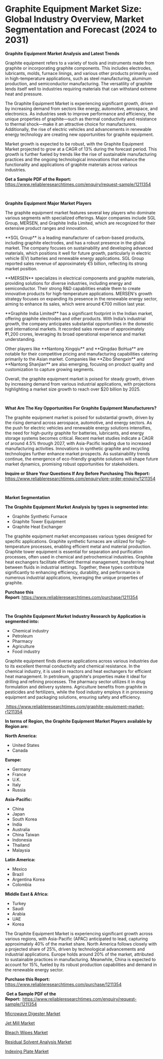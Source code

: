 <p><h1>Graphite Equipment Market Size: Global Industry Overview, Market Segmentation and Forecast (2024 to 2031)</h1></p><p><strong>Graphite Equipment Market Analysis and Latest Trends</strong></p>
<p><p>Graphite equipment refers to a variety of tools and instruments made from graphite or incorporating graphite components. This includes electrodes, lubricants, molds, furnace linings, and various other products primarily used in high-temperature applications, such as steel manufacturing, aluminum production, and semiconductor manufacturing. The versatility of graphite lends itself well to industries requiring materials that can withstand extreme heat and pressure.</p><p>The Graphite Equipment Market is experiencing significant growth, driven by increasing demand from sectors like energy, automotive, aerospace, and electronics. As industries seek to improve performance and efficiency, the unique properties of graphite—such as thermal conductivity and resistance to thermal shock—make it an attractive choice for manufacturers. Additionally, the rise of electric vehicles and advancements in renewable energy technology are creating new opportunities for graphite equipment.</p><p>Market growth is expected to be robust, with the Graphite Equipment Market projected to grow at a CAGR of 13% during the forecast period. This growth is further fueled by trends like the rise of sustainable manufacturing practices and the ongoing technological innovations that enhance the functionality and applications of graphite materials across various industries.</p></p>
<p><strong>Get a Sample PDF of the Report:&nbsp;</strong> <a href="https://www.reliableresearchtimes.com/enquiry/request-sample/1211354?utm_campaign=1347&utm_medium=2&utm_source=Github&utm_content=ia&utm_term=05102024&utm_id=graphite-equipment">https://www.reliableresearchtimes.com/enquiry/request-sample/1211354</a></p>
<p>&nbsp;</p>
<p><strong>Graphite Equipment Major Market Players</strong></p>
<p><p>The graphite equipment market features several key players who dominate various segments with specialized offerings. Major companies include SGL Group, MERSEN, and Graphite India Limited, which are recognized for their extensive product ranges and innovation.</p><p>**SGL Group** is a leading manufacturer of carbon-based products, including graphite electrodes, and has a robust presence in the global market. The company focuses on sustainability and developing advanced materials, which positions it well for future growth, particularly in electric vehicle (EV) batteries and renewable energy applications. SGL Group reported sales revenue of approximately €5 billion, reflecting its strong market position.</p><p>**MERSEN** specializes in electrical components and graphite materials, providing solutions for diverse industries, including energy and semiconductor. Their strong R&D capabilities enable them to create innovative products for high-temperature applications. MERSEN's growth strategy focuses on expanding its presence in the renewable energy sector, aiming to enhance its sales, which were around €700 million last year.</p><p>**Graphite India Limited** has a significant footprint in the Indian market, offering graphite electrodes and other products. With India’s industrial growth, the company anticipates substantial opportunities in the domestic and international markets. It recorded sales revenue of approximately ₹1,200 crores, leveraging its broad operational experience and market understanding.</p><p>Other players like **Nantong Xingqiu** and **Qingdao BoHua** are notable for their competitive pricing and manufacturing capabilities catering primarily to the Asian market. Companies like **Zibo Shengxin** and **Nantong Shanjian** are also emerging, focusing on product quality and customization to capture growing segments.</p><p>Overall, the graphite equipment market is poised for steady growth, driven by increasing demand from various industrial applications, with projections highlighting a market size growth to reach over $20 billion by 2025.</p></p>
<p>&nbsp;</p>
<p><strong>What Are The Key Opportunities For Graphite Equipment Manufacturers?</strong></p>
<p><p>The graphite equipment market is poised for substantial growth, driven by the rising demand across aerospace, automotive, and energy sectors. As the push for electric vehicles and renewable energy solutions intensifies, the need for high-purity graphite for batteries, lubricants, and energy storage systems becomes critical. Recent market studies indicate a CAGR of around 4.5% through 2027, with Asia-Pacific leading due to increased manufacturing activities. Innovations in synthetic graphite and recycling technologies further enhance market prospects. As sustainability trends continue, the emergence of eco-friendly graphite solutions will shape future market dynamics, promising robust opportunities for stakeholders.</p></p>
<p><strong>Inquire or Share Your Questions If Any Before Purchasing This Report:</strong> <a href="https://www.reliableresearchtimes.com/enquiry/pre-order-enquiry/1211354?utm_campaign=1347&utm_medium=2&utm_source=Github&utm_content=ia&utm_term=05102024&utm_id=graphite-equipment">https://www.reliableresearchtimes.com/enquiry/pre-order-enquiry/1211354</a></p>
<p>&nbsp;</p>
<p><strong>Market Segmentation</strong></p>
<p><strong>The Graphite Equipment Market Analysis by types is segmented into:</strong></p>
<p><ul><li>Graphite Synthetic Furnace</li><li>Graphite Tower Equipment</li><li>Graphite Heat Exchanger</li></ul></p>
<p><p>The graphite equipment market encompasses various types designed for specific applications. Graphite synthetic furnaces are utilized for high-temperature processes, enabling efficient metal and material production. Graphite tower equipment is essential for separation and purification processes, often used in chemical and petrochemical industries. Graphite heat exchangers facilitate efficient thermal management, transferring heat between fluids in industrial settings. Together, these types contribute significantly to enhancing efficiency, durability, and performance in numerous industrial applications, leveraging the unique properties of graphite.</p></p>
<p><strong>Purchase this Report:&nbsp;</strong><a href="https://www.reliableresearchtimes.com/purchase/1211354?utm_campaign=1347&utm_medium=2&utm_source=Github&utm_content=ia&utm_term=05102024&utm_id=graphite-equipment">https://www.reliableresearchtimes.com/purchase/1211354</a></p>
<p>&nbsp;</p>
<p><strong>The Graphite Equipment Market Industry Research by Application is segmented into:</strong></p>
<p><ul><li>Chemical industry</li><li>Petroleum</li><li>Pharmacy</li><li>Agriculture</li><li>Food industry</li></ul></p>
<p><p>Graphite equipment finds diverse applications across various industries due to its excellent thermal conductivity and chemical resistance. In the chemical industry, it is used in reactors and heat exchangers for efficient heat management. In petroleum, graphite's properties make it ideal for drilling and refining processes. The pharmacy sector utilizes it in drug formulation and delivery systems. Agriculture benefits from graphite in pesticides and fertilizers, while the food industry employs it in processing equipment and packaging solutions, ensuring safety and efficiency.</p></p>
<p><a href="https://www.reliableresearchtimes.com/graphite-equipment-market-r1211354?utm_campaign=1347&utm_medium=2&utm_source=Github&utm_content=ia&utm_term=05102024&utm_id=graphite-equipment">&nbsp;https://www.reliableresearchtimes.com/graphite-equipment-market-r1211354</a></p>
<p><strong>In terms of Region, the Graphite Equipment Market Players available by Region are:</strong></p>
<p>
    <p> <strong> North America: </strong>
        <ul>
            <li>United States</li>
            <li>Canada</li>
        </ul>
        </p> 
    <p> <strong> Europe: </strong>
        <ul>
            <li>Germany</li>
            <li>France</li>
            <li>U.K.</li>
            <li>Italy</li>
            <li>Russia</li>
        </ul>
        </p> 
    <p> <strong> Asia-Pacific: </strong>
        <ul>
            <li>China</li>
            <li>Japan</li>
            <li>South Korea</li>
            <li>India</li>
            <li>Australia</li>
            <li>China Taiwan</li>
            <li>Indonesia</li>
            <li>Thailand</li>
            <li>Malaysia</li>
        </ul>
        </p> 
    <p> <strong> Latin America: </strong>
        <ul>
            <li>Mexico</li>
            <li>Brazil</li>
            <li>Argentina Korea</li>
            <li>Colombia</li>
        </ul>
        </p> 
    <p> <strong> Middle East & Africa: </strong>
        <ul>
            <li>Turkey</li>
            <li>Saudi</li>
            <li>Arabia</li>
            <li>UAE</li>
            <li>Korea</li>
        </ul>
    </p>
    </p>
<p><p>The Graphite Equipment Market is experiencing significant growth across various regions, with Asia-Pacific (APAC) anticipated to lead, capturing approximately 40% of the market share. North America follows closely with a projected share of 25%, driven by technological advancements and industrial applications. Europe holds around 20% of the market, attributed to sustainable practices in manufacturing. Meanwhile, China is expected to account for 15%, fueled by its robust production capabilities and demand in the renewable energy sector.</p></p>
<p><strong>Purchase this Report: </strong><a href="https://www.reliableresearchtimes.com/purchase/1211354?utm_campaign=1347&utm_medium=2&utm_source=Github&utm_content=ia&utm_term=05102024&utm_id=graphite-equipment">https://www.reliableresearchtimes.com/purchase/1211354</a></p>
<p>&nbsp;<strong>Get a Sample PDF of the Report:&nbsp;&nbsp;</strong><a href="https://www.reliableresearchtimes.com/enquiry/request-sample/1211354?utm_campaign=1347&utm_medium=2&utm_source=Github&utm_content=ia&utm_term=05102024&utm_id=graphite-equipment">https://www.reliableresearchtimes.com/enquiry/request-sample/1211354</a></p>
<p><strong></strong></p>
<p><p><a href="https://www.linkedin.com/pulse/sustainability-trends-microwave-digester-industry-market-7k4de?utm_campaign=1347&utm_medium=2&utm_source=Github&utm_content=ia&utm_term=05102024&utm_id=graphite-equipment">Microwave Digester Market</a></p><p><a href="https://www.linkedin.com/pulse/unlocking-growth-potential-strategic-analysis-jet-mill-1muee?utm_campaign=1347&utm_medium=2&utm_source=Github&utm_content=ia&utm_term=05102024&utm_id=graphite-equipment">Jet Mill Market</a></p><p><a href="https://www.linkedin.com/pulse/unlocking-growth-potential-strategic-analysis-bleach-wipes-ofeac?utm_campaign=1347&utm_medium=2&utm_source=Github&utm_content=ia&utm_term=05102024&utm_id=graphite-equipment">Bleach Wipes Market</a></p><p><a href="https://www.linkedin.com/pulse/residual-solvent-analysis-market-report-global-insights-region-6dkxe?utm_campaign=1347&utm_medium=2&utm_source=Github&utm_content=ia&utm_term=05102024&utm_id=graphite-equipment">Residual Solvent Analysis Market</a></p><p><a href="https://www.linkedin.com/pulse/global-indexing-plate-market-share-growth-opportunities-size-rn3re?utm_campaign=1347&utm_medium=2&utm_source=Github&utm_content=ia&utm_term=05102024&utm_id=graphite-equipment">Indexing Plate Market</a></p></p>